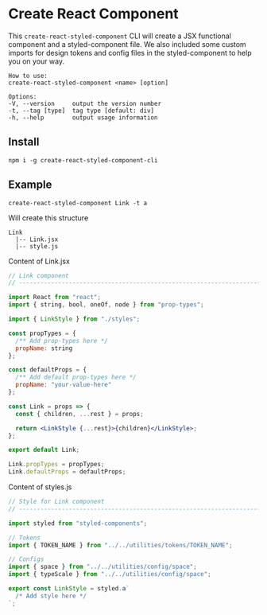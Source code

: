 # Create React Component

This `create-react-styled-component` CLI will create a JSX functional component
and a styled-component file. We also included some custom imports for
design tokens and config files in the styled-component to help you on your way.

```code
How to use:
create-react-styled-component <name> [option]

Options:
-V, --version     output the version number
-t, --tag [type]  tag type [default: div]
-h, --help        output usage information
```

## Install

```code
npm i -g create-react-styled-component-cli
```

## Example

```code
create-react-styled-component Link -t a
```

Will create this structure

```code
Link
  |-- Link.jsx
  |-- style.js
```

Content of Link.jsx

```jsx noeditor
// Link component
// ----------------------------------------------------------------------------

import React from "react";
import { string, bool, oneOf, node } from "prop-types";

import { LinkStyle } from "./styles";

const propTypes = {
  /** Add prop-types here */
  propName: string
};

const defaultProps = {
  /** Add default prop-types here */
  propName: "your-value-here"
};

const Link = props => {
  const { children, ...rest } = props;

  return <LinkStyle {...rest}>{children}</LinkStyle>;
};

export default Link;

Link.propTypes = propTypes;
Link.defaultProps = defaultProps;
```

Content of styles.js

```js noeditor
// Style for Link component
// ----------------------------------------------------------------------------

import styled from "styled-components";

// Tokens
import { TOKEN_NAME } from "../../utilities/tokens/TOKEN_NAME";

// Configs
import { space } from "../../utilities/config/space";
import { typeScale } from "../../utilities/config/space";

export const LinkStyle = styled.a`
  /* Add style here */
`;
```

